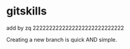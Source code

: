 # gitskills

add by zq 2222222222222222222222222222







Creating a new branch is quick AND simple.